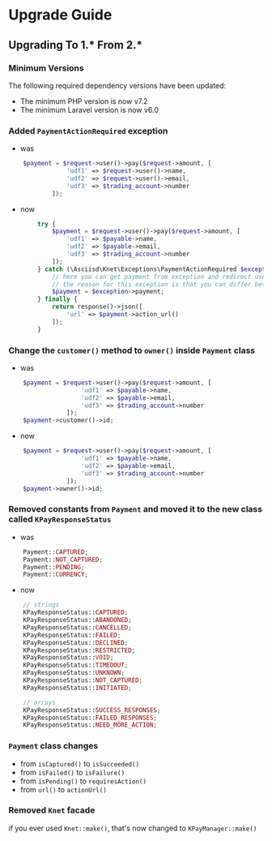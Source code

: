 # Upgrade Guide

## Upgrading To 1.* From 2.*

### Minimum Versions

The following required dependency versions have been updated:

- The minimum PHP version is now v7.2
- The minimum Laravel version is now v6.0

### Added `PaymentActionRequired` exception

- was

```php
    $payment = $request->user()->pay($request->amount, [
                'udf1' => $request->user()->name,
                'udf2' => $request->user()->email,
                'udf3' => $trading_account->number
            ]);
```

- now

```php
        try {
            $payment = $request->user()->pay($request->amount, [
                'udf1' => $payable->name,
                'udf2' => $payable->email,
                'udf3' => $trading_account->number
            ]);
        } catch (\Asciisd\Knet\Exceptions\PaymentActionRequired $exception) {
            // here you can get payment from exception and redirect user to the url, or redirect him on finally closure
            // the reason for this exception is that you can differ between the methods that just initiated and the ones they are faield or captured
            $payment = $exception->payment;
        } finally {
            return response()->json([
                'url' => $payment->action_url()
            ]);
        }
```

### Change the `customer()` method to `owner()` inside `Payment` class

- was

```php
    $payment = $request->user()->pay($request->amount, [
                    'udf1' => $payable->name,
                    'udf2' => $payable->email,
                    'udf3' => $trading_account->number
                ]);
    $payment->customer()->id;
```

- now

```php
    $payment = $request->user()->pay($request->amount, [
                    'udf1' => $payable->name,
                    'udf2' => $payable->email,
                    'udf3' => $trading_account->number
                ]);
    $payment->owner()->id;
```

### Removed constants from `Payment` and moved it to the new class called `KPayResponseStatus`

- was

```php
    Payment::CAPTURED;
    Payment::NOT_CAPTURED;
    Payment::PENDING;
    Payment::CURRENCY;
```

- now

```php
    // strings
    KPayResponseStatus::CAPTURED;
    KPayResponseStatus::ABANDONED;
    KPayResponseStatus::CANCELLED;
    KPayResponseStatus::FAILED;
    KPayResponseStatus::DECLINED;
    KPayResponseStatus::RESTRICTED;
    KPayResponseStatus::VOID;
    KPayResponseStatus::TIMEDOUT;
    KPayResponseStatus::UNKNOWN;
    KPayResponseStatus::NOT_CAPTURED;
    KPayResponseStatus::INITIATED;

    // arrays
    KPayResponseStatus::SUCCESS_RESPONSES;
    KPayResponseStatus::FAILED_RESPONSES;
    KPayResponseStatus::NEED_MORE_ACTION;
```

### `Payment` class changes

- from `isCaptured()` to `isSucceeded()`
- from `isFailed()` to `isFailure()`
- from `isPending()` to `requiresAction()`
- from `url()` to `actionUrl()`

### Removed `Knet` facade

if you ever used `Knet::make()`, that's now changed to `KPayManager::make()`